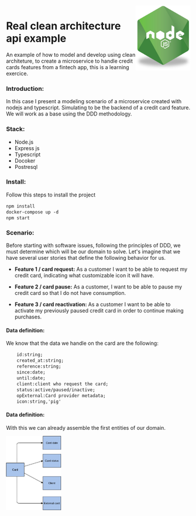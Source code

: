 <img src="https://github.com/damiancipolat/node-bff/blob/master/doc/node.png?raw=true" width="150px" align="right" />

# Real clean architecture api example
An example of how to model and develop using clean architeture, to create a microservice to handle credit cards features from a fintech app, this is a learning exercice.

### Introduction:
In this case I present a modeling scenario of a microservice created with nodejs and typescript. Simulating to be the backend of a credit card feature.
We will work as a base using the DDD methodology.

### Stack:
- Node.js
- Express js
- Typescript
- Docoker
- Postresql

### Install:
Follow this steps to install the project

```console
npm install
docker-compose up -d
npm start
```
### Scenario:
Before starting with software issues, following the principles of DDD, we must determine which will be our domain to solve.
Let's imagine that we have several user stories that define the following behavior for us.

- **Feature 1 / card request:** 
As a customer I want to be able to request my credit card, indicating what customizable icon it will have.

- **Feature 2 / card pause:**
As a customer, I want to be able to pause my credit card so that I do not have consumption.

- **Feature 3 / card reactivation:**
As a customer I want to be able to activate my previously paused credit card in order to continue making purchases.

#### Data definition:
We know that the data we handle on the card are the following:

```console
    id:string;
    created_at:string;
    reference:string;
    since:date;
    until:date;
    client:client who request the card;
    status:active/paused/inactive;
    opExternal:Card provider metadata;
    icon:string,'pig'
```
#### Data definition:
With this we can already assemble the first entities of our domain.

<img src="https://github.com/damiancipolat/Clean-Architecture-Credit-Card-TS/blob/main/doc/diagram_domain.png?raw=true" width="150px" />

